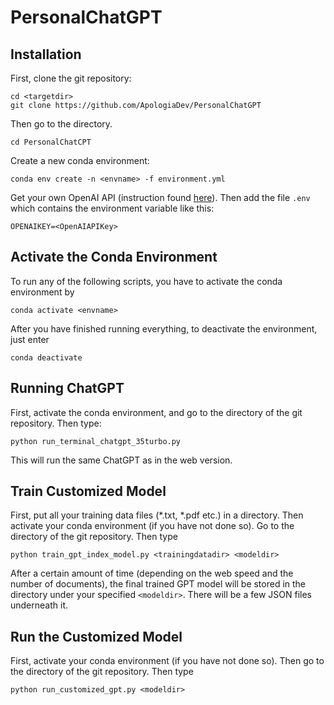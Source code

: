 # PersonalChatGPT

## Installation

First, clone the git repository:

```bazaar
cd <targetdir>
git clone https://github.com/ApologiaDev/PersonalChatGPT
```

Then go to the directory.

```bazaar
cd PersonalChatCPT
```

Create a new conda environment:

```bazaar
conda env create -n <envname> -f environment.yml
```

Get your own OpenAI API (instruction found [here](https://help.openai.com/en/articles/4936850-where-do-i-find-my-secret-api-key)). Then add
the file `.env` which contains the environment variable like this:

```bazaar
OPENAIKEY=<OpenAIAPIKey>
```

## Activate the Conda Environment

To run any of the following scripts, you have to activate
the conda environment by

```bazaar
conda activate <envname>
```

After you have finished running everything, to deactivate the 
environment, just enter 

```bazaar
conda deactivate 
```

## Running ChatGPT

First, activate the conda environment, and go to the 
directory of the git repository. Then type:

```bazaar
python run_terminal_chatgpt_35turbo.py
```

This will run the same ChatGPT as in the web version.

## Train Customized Model 

First, put all your training data files (*.txt, *.pdf etc.) in a directory.
Then activate your conda environment (if you have not done so).
Go to the directory of the git repository. Then type

```bazaar
python train_gpt_index_model.py <trainingdatadir> <modeldir>
```

After a certain amount of time (depending on the web speed and 
the number of documents), the final trained GPT model will
be stored in the directory under your specified `<modeldir>`.
There will be a few JSON files underneath it.

## Run the Customized Model

First, activate your conda environment (if you have not done so).
Then go to the directory of the git repository. Then type

```bazaar
python run_customized_gpt.py <modeldir>
```

